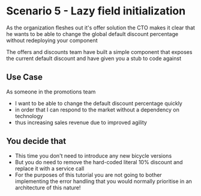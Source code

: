 # Scenario 5 - Lazy field initialization

As the organization fleshes out it's offer solution the CTO makes it clear that he wants to be 
able to change the global default discount percentage without redeploying your component

The offers and discounts team have built a simple component that exposes the current default discount
and have given you a stub to code against

## Use Case

As someone in the promotions team 
- I want to be able to change the default discount percentage quickly  
- in order that I can respond to the market without a dependency on technology 
- thus increasing sales revenue due to improved agility


## You decide that 

- This time you don't need to introduce any new bicycle versions
- But you do need to remove the hard-coded literal 10% discount and replace it with a service call
- For the purposes of this tutorial you are not going to bother implementing the error handling that you 
would normally prioritise in an architecture of this nature!   


 



    


